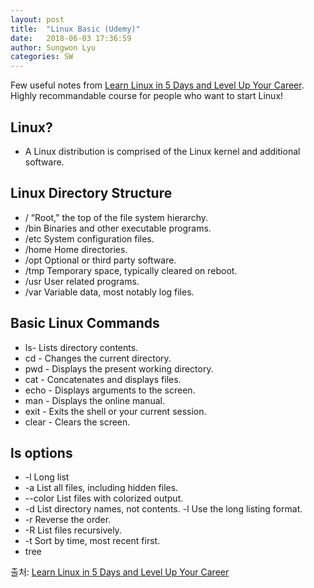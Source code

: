 ```yaml
---
layout: post
title:  "Linux Basic (Udemy)"
date:   2018-06-03 17:36:59
author: Sungwon Lyu
categories: SW
---
```

Few useful notes from [Learn Linux in 5 Days and Level Up Your Career](https://www.udemy.com/learn-linux-in-5-days/learn/v4/content). Highly recommandable course for people who want to start Linux!

## Linux?
- A Linux distribution is comprised of the Linux kernel and additional software.

## Linux Directory Structure
- / “Root,” the top of the file system hierarchy. 
- /bin Binaries and other executable programs. 
- /etc System configuration files.
- /home Home directories.
- /opt Optional or third party software.
- /tmp Temporary space, typically cleared on reboot. 
- /usr User related programs.
- /var Variable data, most notably log files.

## Basic Linux Commands
- ls- Lists directory contents.
- cd - Changes the current directory.
- pwd - Displays the present working directory. 
- cat - Concatenates and displays files.
- echo - Displays arguments to the screen. 
- man - Displays the online manual. 
- exit - Exits the shell or your current session. 
- clear - Clears the screen.

## ls options
- -l Long list
- -a List all files, including hidden files. 
- --color List files with colorized output.
- -d List directory names, not contents. -l Use the long listing format.
- -r Reverse the order.
- -R List files recursively.
- -t Sort by time, most recent first.
- tree 

출처: [Learn Linux in 5 Days and Level Up Your Career](https://www.udemy.com/learn-linux-in-5-days/learn/v4/content)